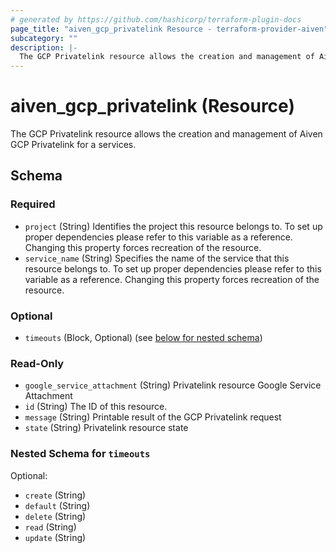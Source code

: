 ```yaml
---
# generated by https://github.com/hashicorp/terraform-plugin-docs
page_title: "aiven_gcp_privatelink Resource - terraform-provider-aiven"
subcategory: ""
description: |-
  The GCP Privatelink resource allows the creation and management of Aiven GCP Privatelink for a services.
---
```


# aiven_gcp_privatelink (Resource)

The GCP Privatelink resource allows the creation and management of Aiven GCP Privatelink for a services.



<!-- schema generated by tfplugindocs -->
## Schema

### Required

- `project` (String) Identifies the project this resource belongs to. To set up proper dependencies please refer to this variable as a reference. Changing this property forces recreation of the resource.
- `service_name` (String) Specifies the name of the service that this resource belongs to. To set up proper dependencies please refer to this variable as a reference. Changing this property forces recreation of the resource.

### Optional

- `timeouts` (Block, Optional) (see [below for nested schema](#nestedblock--timeouts))

### Read-Only

- `google_service_attachment` (String) Privatelink resource Google Service Attachment
- `id` (String) The ID of this resource.
- `message` (String) Printable result of the GCP Privatelink request
- `state` (String) Privatelink resource state

<a id="nestedblock--timeouts"></a>
### Nested Schema for `timeouts`

Optional:

- `create` (String)
- `default` (String)
- `delete` (String)
- `read` (String)
- `update` (String)
